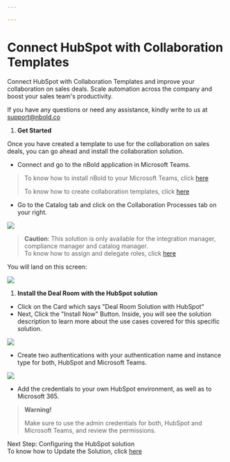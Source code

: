 ```yaml
---

---
```

# Connect HubSpot with Collaboration Templates

Connect HubSpot with Collaboration Templates and improve your collaboration on sales deals. Scale automation across the company and boost your sales team's productivity.

If you have any questions or need any assistance, kindly write to us at [support@nbold.co](mailto:support@nbold.co)

1. **Get Started**

Once you have created a template to use for the collaboration on sales deals, you can go ahead and install the collaboration solution.

* Connect and go to the nBold application in Microsoft Teams.

> To know how to install nBold to your Microsoft Teams, click [here](https://docs.nbold.co/administrator-guide/quick-steps-to-onboard-on-nbold.html#_1-install-nbold-app-on-microsoft-teams)
>
> To know how to create collaboration templates, click [here](https://docs.nbold.co/collaboration-templates/create-a-new-collaboration-template.html#_1-create-a-team-that-will-be-the-original-team-for-the-template)

* Go to the Catalog tab and click on the Collaboration Processes tab on your right.

![](/media/screenshot-2022-11-07-at-15-52-01.png)

> **Caution**: This solution is only available for the integration manager, compliance manager and catalog manager.  
> To know how to assign and delegate roles, click [here](https://docs.nbold.co/administrator-guide/delegate-template-catalog-administration.html)

You will land on this screen:

![](/media/screenshot-2022-11-07-at-15-30-31.png)

1. **Install the Deal Room with the HubSpot solution**

* Click on the Card which says "Deal Room Solution with HubSpot"
* Next, Click the "Install Now" Button. Inside, you will see the solution description to learn more about the use cases covered for this specific solution.

![](/media/screenshot-2022-11-07-at-15-32-10.png)

* Create two authentications with your authentication name and instance type for both, HubSpot and Microsoft Teams.

![](/media/screenshot-2022-11-07-at-15-34-26.png)

* Add the credentials to your own HubSpot environment, as well as to Microsoft 365.

> **Warning!**
>
> Make sure to use the admin credentials for both, HubSpot and Microsoft Teams, and review the permissions.

Next Step: Configuring the HubSpot solution  
To know how to Update the Solution, click [here](https://docs.nbold.co/connected-apps/Update%20and%20Uninstall%20HubSpot%20Solution)